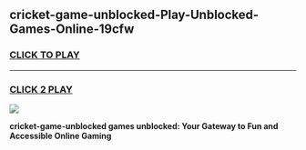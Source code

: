 
## cricket-game-unblocked-Play-Unblocked-Games-Online-19cfw
<h3>
<a href="https://premium76.site?title=cricket-game-unblocked&ref=25A">CLICK TO PLAY</a></h3>
<hr>

<h3>
<a href="https://premium76.site?title=cricket-game-unblocked&ref=25A">CLICK 2 PLAY</a>
  
</h3>

<a href="https://premium76.site?title=cricket-game-unblocked&ref=25A"><img src="https://clearcache.store/games.png"></a>


**cricket-game-unblocked games unblocked: Your Gateway to Fun and Accessible Online Gaming**
